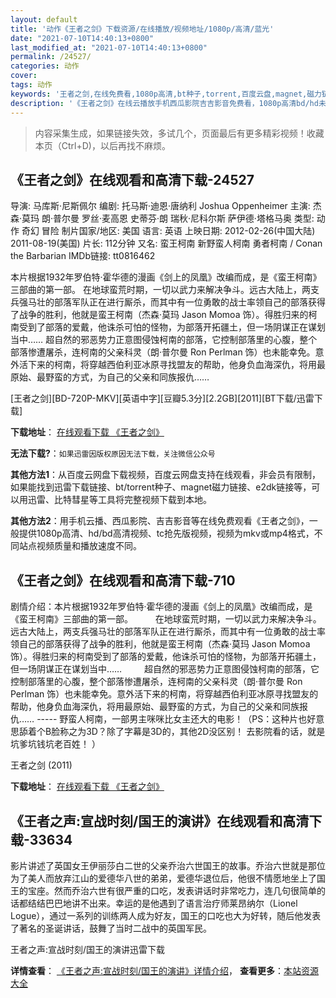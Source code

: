 ```yaml
---
layout: default
title: '动作《王者之剑》下载资源/在线播放/视频地址/1080p/高清/蓝光'
date: "2021-07-10T14:40:13+0800"
last_modified_at: "2021-07-10T14:40:13+0800"
permalink: /24527/
categories: 动作
cover:
tags: 动作
keywords: '王者之剑,在线免费看,1080p高清,bt种子,torrent,百度云盘,magnet,磁力链,迅雷下载资源'
description: '《王者之剑》在线云播放手机西瓜影院吉吉影音免费看，1080p高清bd/hd未删减完整版和tc抢先枪版，mkv/mp4格式，附带bt/torrent种子、magnet/磁力链、百度云盘、网盘资源迅雷下载链接'
---
```


>内容采集生成，如果链接失效，多试几个，页面最后有更多精彩视频！收藏本页（Ctrl+D)，以后再找不麻烦。


## 《王者之剑》在线观看和高清下载-24527

导演: 马库斯·尼斯佩尔 编剧: 托马斯·迪恩·唐纳利 Joshua Oppenheimer 主演: 杰森·莫玛 朗·普尔曼 罗丝·麦高恩 史蒂芬·朗 瑞秋·尼科尔斯 萨伊德·塔格马奥 类型: 动作 奇幻 冒险 制片国家/地区: 美国 语言: 英语 上映日期: 2012-02-26(中国大陆) 2011-08-19(美国) 片长: 112分钟 又名: 蛮王柯南 新野蛮人柯南 勇者柯南 / Conan the Barbarian IMDb链接: tt0816462

本片根据1932年罗伯特·霍华德的漫画《剑上的凤凰》改编而成，是《蛮王柯南》三部曲的第一部。 在地球蛮荒时期，一切以武力来解决争斗。远古大陆上，两支兵强马壮的部落军队正在进行厮杀，而其中有一位勇敢的战士率领自己的部落获得了战争的胜利，他就是蛮王柯南（杰森·莫玛 Jason Momoa 饰）。得胜归来的柯南受到了部落的爱戴，他诛杀可怕的怪物，为部落开拓疆土，但一场阴谋正在谋划当中…… 超自然的邪恶势力正意图侵蚀柯南的部落，它控制部落里的心腹，整个部落惨遭屠杀，连柯南的父亲科灵（朗·普尔曼 Ron Perlman 饰）也未能幸免。意外活下来的柯南，将穿越西伯利亚冰原寻找盟友的帮助，他身负血海深仇，将用最原始、最野蛮的方式，为自己的父亲和同族报仇……


[王者之剑][BD-720P-MKV][英语中字][豆瓣5.3分][2.2GB][2011][BT下载/迅雷下载]

**下载地址**： [在线观看下载 《王者之剑》](https://www.btdx8.com/torrent/conan_the_barbarian_2011.html) 


**无法下载?**：`如果迅雷因版权原因无法下载，关注微信公众号 `

**其他方法1**：从百度云网盘下载视频，百度云网盘支持在线观看，非会员有限制，如果能找到迅雷下载链接、bt/torrent种子、magnet磁力链接、e2dk链接等，可以用迅雷、比特彗星等工具将完整视频下载到本地。

**其他方法2**：用手机云播、西瓜影院、吉吉影音等在线免费观看《王者之剑》，一般提供1080p高清、hd/bd高清视频、tc抢先版视频，视频为mkv或mp4格式，不同站点视频质量和播放速度不同。


## 《王者之剑》在线观看和高清下载-710

剧情介绍：本片根据1932年罗伯特·霍华德的漫画《剑上的凤凰》改编而成，是《蛮王柯南》三部曲的第一部。  　　在地球蛮荒时期，一切以武力来解决争斗。远古大陆上，两支兵强马壮的部落军队正在进行厮杀，而其中有一位勇敢的战士率领自己的部落获得了战争的胜利，他就是蛮王柯南（杰森·莫玛 Jason Momoa 饰）。得胜归来的柯南受到了部落的爱戴，他诛杀可怕的怪物，为部落开拓疆土，但一场阴谋正在谋划当中……  　　超自然的邪恶势力正意图侵蚀柯南的部落，它控制部落里的心腹，整个部落惨遭屠杀，连柯南的父亲科灵（朗·普尔曼 Ron Perlman 饰）也未能幸免。意外活下来的柯南，将穿越西伯利亚冰原寻找盟友的帮助，他身负血海深仇，将用最原始、最野蛮的方式，为自己的父亲和同族报仇…… ----- 野蛮人柯南，一部男主咪咪比女主还大的电影！（PS：这种片也好意思舔着个B脸称之为3D？除了字幕是3D的，其他2D没区别！ 去影院看的话，就是坑爹坑钱坑老百姓！ ）


王者之剑 (2011)

**下载地址**： [在线观看下载 《王者之剑》](https://www.btbtdy.me/btdy/dy4043.html) 


## 《王者之声:宣战时刻/国王的演讲》在线观看和高清下载-33634

影片讲述了英国女王伊丽莎白二世的父亲乔治六世国王的故事。乔治六世就是那位为了美人而放弃江山的爱德华八世的弟弟，爱德华退位后，他很不情愿地坐上了国王的宝座。然而乔治六世有很严重的口吃，发表讲话时非常吃力，连几句很简单的话都结结巴巴地讲不出来。幸运的是他遇到了语言治疗师莱昂纳尔（Lionel Logue），通过一系列的训练两人成为好友，国王的口吃也大为好转，随后他发表了著名的圣诞讲话，鼓舞了当时二战中的英国军民。


王者之声:宣战时刻/国王的演讲迅雷下载

**详情查看**： [《王者之声:宣战时刻/国王的演讲》详情介绍](/movie/33634/)， **查看更多**：[本站资源大全](/movie/t/all/)

